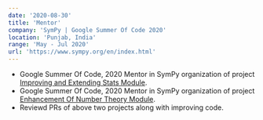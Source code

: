 ```yaml
---
date: '2020-08-30'
title: 'Mentor'
company: 'SymPy | Google Summer Of Code 2020'
location: 'Punjab, India'
range: 'May - Jul 2020'
url: 'https://www.sympy.org/en/index.html'
---
```


- Google Summer Of Code, 2020 Mentor in SymPy organization of project
  [Improving and Extending Stats Module](https://summerofcode.withgoogle.com/projects/#6396331754520576).
- Google Summer Of Code, 2020 Mentor in SymPy organization of project
  [Enhancement Of Number Theory Module](https://summerofcode.withgoogle.com/projects/#5233982339284992).
- Reviewd PRs of above two projects along with improving code.
